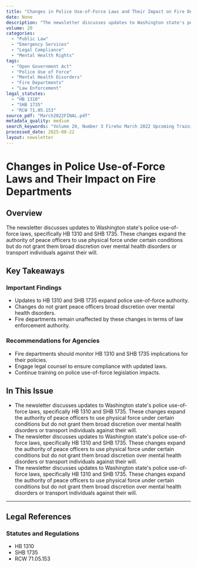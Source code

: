 ```yaml
---
title: "Changes in Police Use-of-Force Laws and Their Impact on Fire Departments"
date: None
description: "The newsletter discusses updates to Washington state's police use-of-force laws, specifically HB 1310 and SHB 1735. These changes expand the authority of peace officers to use physical force under certain conditions but do not grant them broad discretion over mental health disorders or transport individuals against their will."
volume: 20
categories:
  - "Public Law"
  - "Emergency Services"
  - "Legal Compliance"
  - "Mental Health Rights"
tags:
  - "Open Government Act"
  - "Police Use of Force"
  - "Mental Health Disorders"
  - "Fire Departments"
  - "Law Enforcement"
legal_statutes:
  - "HB 1310"
  - "SHB 1735"
  - "RCW 71.05.153"
source_pdf: "March2022FINAL.pdf"
metadata_quality: medium
search_keywords: "Volume 20, Number 3 Fireho March 2022 Upcoming Training on OGTA etc. Police Use of Force Changes in Washington State. HB 1310 SHB 1735 RCW 71.05.153..."
processed_date: 2025-08-22
layout: newsletter
---
```


# Changes in Police Use-of-Force Laws and Their Impact on Fire Departments

## Overview

The newsletter discusses updates to Washington state's police use-of-force laws, specifically HB 1310 and SHB 1735. These changes expand the authority of peace officers to use physical force under certain conditions but do not grant them broad discretion over mental health disorders or transport individuals against their will.

## Key Takeaways

### Important Findings

- Updates to HB 1310 and SHB 1735 expand police use-of-force authority.
- Changes do not grant peace officers broad discretion over mental health disorders.
- Fire departments remain unaffected by these changes in terms of law enforcement authority.

### Recommendations for Agencies

- Fire departments should monitor HB 1310 and SHB 1735 implications for their policies.
- Engage legal counsel to ensure compliance with updated laws.
- Continue training on police use-of-force legislation impacts.

## In This Issue

- The newsletter discusses updates to Washington state's police use-of-force laws, specifically HB 1310 and SHB 1735. These changes expand the authority of peace officers to use physical force under certain conditions but do not grant them broad discretion over mental health disorders or transport individuals against their will.
- The newsletter discusses updates to Washington state's police use-of-force laws, specifically HB 1310 and SHB 1735. These changes expand the authority of peace officers to use physical force under certain conditions but do not grant them broad discretion over mental health disorders or transport individuals against their will.
- The newsletter discusses updates to Washington state's police use-of-force laws, specifically HB 1310 and SHB 1735. These changes expand the authority of peace officers to use physical force under certain conditions but do not grant them broad discretion over mental health disorders or transport individuals against their will.

---

## Legal References

### Statutes and Regulations

- HB 1310
- SHB 1735
- RCW 71.05.153

